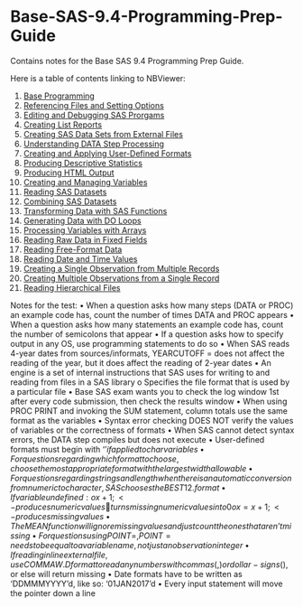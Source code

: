 # Base-SAS-9.4-Programming-Prep-Guide
Contains notes for the Base SAS 9.4 Programming Prep Guide.

Here is a table of contents linking to NBViewer:
01. [Base Programming](https://nbviewer.jupyter.org/github/JLeeHPA/Base-SAS-9.4-Programming-Prep-Guide/blob/master/Chapter%2001%20-%20Base%20Programming.ipynb#programs?flush_cache=true)
02. [Referencing Files and Setting Options](https://nbviewer.jupyter.org/github/JLeeHPA/Base-SAS-9.4-Programming-Prep-Guide/blob/master/Chapter%2002%20-%20Referencing%20Files%20and%20Setting%20Options.ipynb?flush_cache=true)
03. [Editing and Debugging SAS Prorgams](https://nbviewer.jupyter.org/github/JLeeHPA/Base-SAS-9.4-Programming-Prep-Guide/blob/master/Chapter%2003%20-%20Editing%20and%20Debugging%20SAS%20Prorgams.ipynb?flush_cache=true)
04. [Creating List Reports](https://nbviewer.jupyter.org/github/JLeeHPA/Base-SAS-9.4-Programming-Prep-Guide/blob/master/Chapter%2004%20-%20Creating%20List%20Reports.ipynb?flush_cache=true)
05. [Creating SAS Data Sets from External Files](https://nbviewer.jupyter.org/github/JLeeHPA/Base-SAS-9.4-Programming-Prep-Guide/blob/master/Chapter%2005%20-%20Creating%20SAS%20Data%20Sets%20from%20External%20Files.ipynb?flush_cache=true)
06. [Understanding DATA Step Processing](https://nbviewer.jupyter.org/github/JLeeHPA/Base-SAS-9.4-Programming-Prep-Guide/blob/master/Chapter%2006%20-%20Understanding%20DATA%20Step%20Processing.ipynb?flush_cache=true)
07. [Creating and Applying User-Defined Formats](https://nbviewer.jupyter.org/github/JLeeHPA/Base-SAS-9.4-Programming-Prep-Guide/blob/master/Chapter%2007%20-%20Creating%20and%20Applying%20User-Defined%20Formats.ipynb?flush_cache=true)
08. [Producing Descriptive Statistics](https://nbviewer.jupyter.org/github/JLeeHPA/Base-SAS-9.4-Programming-Prep-Guide/blob/master/Chapter%2008%20-%20Producing%20Descriptive%20Statistics.ipynb?flush_cache=true)
09. [Producing HTML Output](https://nbviewer.jupyter.org/github/JLeeHPA/Base-SAS-9.4-Programming-Prep-Guide/blob/master/Chapter%2009%20-%20Producing%20HTML%20Output.ipynb?flush_cache=true)
10. [Creating and Managing Variables](https://nbviewer.jupyter.org/github/JLeeHPA/Base-SAS-9.4-Programming-Prep-Guide/blob/master/Chapter%2010%20-%20Creating%20and%20Managing%20Variables.ipynb?flush_cache=true)
11. [Reading SAS Datasets](https://nbviewer.jupyter.org/github/JLeeHPA/Base-SAS-9.4-Programming-Prep-Guide/blob/master/Chapter%2011%20-%20Reading%20SAS%20Datasets.ipynb?flush_cache=true)
12. [Combining SAS Datasets](https://nbviewer.jupyter.org/github/JLeeHPA/Base-SAS-9.4-Programming-Prep-Guide/blob/master/Chapter%2012%20-%20Combining%20SAS%20Datasets.ipynb?flush_cache=true)
13. [Transforming Data with SAS Functions](https://nbviewer.jupyter.org/github/JLeeHPA/Base-SAS-9.4-Programming-Prep-Guide/blob/master/Chapter%2013%20-%20Transforming%20Data%20with%20SAS%20Functions.ipynb?flush_cache=true)
14. [Generating Data with DO Loops](https://nbviewer.jupyter.org/github/JLeeHPA/Base-SAS-9.4-Programming-Prep-Guide/blob/master/Chapter%2014%20-%20Generating%20Data%20with%20DO%20Loops.ipynb?flush_cache=true)
15. [Processing Variables with Arrays](https://nbviewer.jupyter.org/github/JLeeHPA/Base-SAS-9.4-Programming-Prep-Guide/blob/master/Chapter%2015%20-%20Processing%20Variables%20with%20Arrays.ipynb?flush_cache=true)
16. [Reading Raw Data in Fixed Fields](https://nbviewer.jupyter.org/github/JLeeHPA/Base-SAS-9.4-Programming-Prep-Guide/blob/master/Chapter%2016%20-%20Reading%20Raw%20Data%20in%20Fixed%20Fields.ipynb?flush_cache=true)
17. [Reading Free-Format Data](https://nbviewer.jupyter.org/github/JLeeHPA/Base-SAS-9.4-Programming-Prep-Guide/blob/master/Chapter%2017%20-%20Reading%20Free-Format%20Data.ipynb?flush_cache=true)
18. [Reading Date and Time Values](https://nbviewer.jupyter.org/github/JLeeHPA/Base-SAS-9.4-Programming-Prep-Guide/blob/master/Chapter%2018%20-%20Reading%20Date%20and%20Time%20Values.ipynb?flush_cache=true)
19. [Creating a Single Observation from Multiple Records](https://nbviewer.jupyter.org/github/JLeeHPA/Base-SAS-9.4-Programming-Prep-Guide/blob/master/Chapter%2019%20-%20Creating%20a%20Single%20Observation%20from%20Multiple%20Records.ipynb?flush_cache=true)
20. [Creating Multiple Observations from a Single Record](https://nbviewer.jupyter.org/github/JLeeHPA/Base-SAS-9.4-Programming-Prep-Guide/blob/master/Chapter%2020%20-%20Creating%20Multiple%20Observations%20from%20a%20Single%20Record.ipynb?flush_cache=true)
21. [Reading Hierarchical Files](https://nbviewer.jupyter.org/github/JLeeHPA/Base-SAS-9.4-Programming-Prep-Guide/blob/master/Chapter%2021%20-%20Reading%20Hierarchical%20Files.ipynb?flush_cache=true)

Notes for the test:
•	When a question asks how many steps (DATA or PROC) an example code has, count the number of times DATA and PROC appears
•	When a question asks how many statements an example code has, count the number of semicolons that appear
•	If a question asks how to specify output in any OS, use programming statements to do so
•	When SAS reads 4-year dates from sources/informats, YEARCUTOFF = does not affect the reading of the year, but it does affect the reading of 2-year dates
•	An engine is a set of internal instructions that SAS uses for writing to and reading from files in a SAS library
o	Specifies the file format that is used by a particular file
•	Base SAS exam wants you to check the log window 1st after every code submission, then check the results window
•	When using PROC PRINT and invoking the SUM statement, column totals use the same format as the variables
•	Syntax error checking DOES NOT verify the values of variables or the correctness of formats
•	When SAS cannot detect syntax errors, the DATA step compiles but does not execute
•	User-defined formats must begin with ‘$’ if applied to char variables
•	For questions regarding which format to choose, choose the most appropriate format with the largest width allowable
•	For questions regarding strings and length when there is an automatic conversion from numeric to character, SAS chooses the BEST12. format
•	If variable undefined:
o	x + 1; <- produces numeric values
	turns missing numeric values into 0
o	x = x + 1; <- produces missing values
•	The MEAN function will ignore missing values and just count the ones that aren’t missing
•	For questions using POINT = , POINT = needs to be equal to a variable name, not just an observation integer
•	If reading inline external file, use COMMAW.D format to read any numbers with commas (,) or dollar-signs ($), or else will return missing
•	Date formats have to be written as  ‘DDMMMYYYY’d, like so: ‘01JAN2017’d
•	Every input statement will move the pointer down a line
